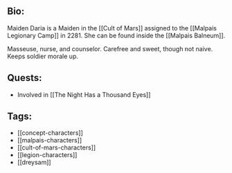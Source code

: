 ## Bio:

Maiden Daria is a Maiden in the [[Cult of Mars]] assigned to the [[Malpais Legionary Camp]] in 2281. She can be found inside the [[Malpais Balneum]]. 

Masseuse, nurse, and counselor. Carefree and sweet, though not naive. Keeps soldier morale up.

## Quests:

- Involved in [[The Night Has a Thousand Eyes]]

## Tags:

- [[concept-characters]]
- [[malpais-characters]]
- [[cult-of-mars-characters]]
- [[legion-characters]]
- [[dreysam]]